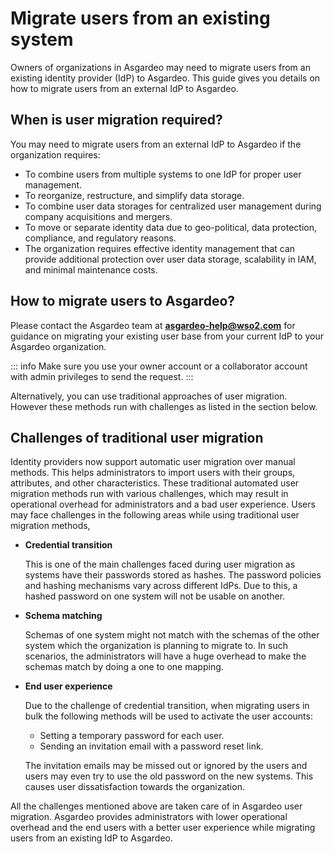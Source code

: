 # Migrate users from an existing system

Owners of organizations in Asgardeo may need to migrate users from an existing identity provider (IdP) to Asgardeo. This guide gives you details on how to migrate users from an external IdP to Asgardeo.

## When is user migration required?

You may need to migrate users from an external IdP to Asgardeo if the organization requires:

* To combine users from multiple systems to one IdP for proper user management.
* To reorganize, restructure, and simplify data storage.
* To combine user data storages for centralized user management during company acquisitions and mergers.
* To move or separate identity data due to geo-political, data protection, compliance, and regulatory reasons.
* The organization requires effective identity management that can provide additional protection over user data storage, scalability in IAM, and minimal maintenance costs.

## How to migrate users to Asgardeo?

Please contact the Asgardeo team at **asgardeo-help@wso2.com** for guidance on migrating your existing user base from your current IdP to your Asgardeo organization.

::: info
Make sure you use your owner account or a collaborator account with admin privileges to send the request.
:::

Alternatively, you can use traditional approaches of user migration. However these methods run with challenges as listed in the section below.

## Challenges of traditional user migration

Identity providers now support automatic user migration over manual methods. This helps administrators to import users with their groups, attributes, and other characteristics. These traditional automated user migration methods run with various challenges, which may result in operational overhead for administrators and a bad user experience. Users may face challenges in the following areas while using traditional user migration methods,

* **Credential transition**

    This is one of the main challenges faced during user migration as systems have their passwords stored as hashes. The password policies and hashing mechanisms vary across different IdPs. Due to this, a hashed password on one system will not be usable on another.


* **Schema matching**

    Schemas of one system might not match with the schemas of the other system which the organization is planning to migrate to. In such scenarios, the administrators will have a huge overhead to make the schemas match by doing a one to one mapping.


* **End user experience**

    Due to the challenge of credential transition, when migrating users in bulk the following methods will be used to activate the user accounts:
  * Setting a temporary password for each user.
  * Sending an invitation email with a password reset link.

  The invitation emails may be missed out or ignored by the users and users may even try to use the old password on the new systems. This causes user dissatisfaction towards the organization.

All the challenges mentioned above are taken care of in Asgardeo user migration. Asgardeo provides administrators with lower operational overhead and the end users with a better user experience while migrating users from an existing IdP to Asgardeo.
